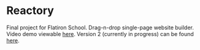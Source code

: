 # Reactory
Final project for Flatiron School. Drag-n-drop single-page website builder. Video demo viewable <a href="https://www.youtube.com/watch?v=VmIQeYBJmB4">here</a>. Version 2 (currently in progress) can be found <a href="https://github.com/bradcart/Reactory-v2">here</a>.
